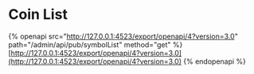 # Coin List

{% openapi src="http://127.0.0.1:4523/export/openapi/4?version=3.0" path="/admin/api/pub/symbolList" method="get" %}
[http://127.0.0.1:4523/export/openapi/4?version=3.0](http://127.0.0.1:4523/export/openapi/4?version=3.0)
{% endopenapi %}

